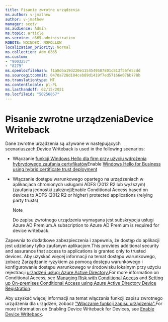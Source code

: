 ```yaml
---
title: Pisanie zwrotne urządzenia
ms.author: v-jmathew
author: v-jmathew
manager: scotv
ms.audience: Admin
ms.topic: article
ms.service: o365-administration
ROBOTS: NOINDEX, NOFOLLOW
localization_priority: Normal
ms.collection: Adm_O365
ms.custom:
- "9003257"
- "8279"
ms.openlocfilehash: f1a8dba19d220e1154549507801c813f56fe5cdd
ms.sourcegitcommit: 0470a728d184ceb89d1419f7ed57166e07bb778b
ms.translationtype: MT
ms.contentlocale: pl-PL
ms.lasthandoff: 02/15/2021
ms.locfileid: "50256857"
---
```

# <a name="device-writeback"></a><span data-ttu-id="4b53b-102">Pisanie zwrotne urządzenia</span><span class="sxs-lookup"><span data-stu-id="4b53b-102">Device Writeback</span></span>

<span data-ttu-id="4b53b-103">Dane zwrotne urządzenia są używane w następujących scenariuszach:</span><span class="sxs-lookup"><span data-stu-id="4b53b-103">Device Writeback is used in the following scenarios:</span></span>

- <span data-ttu-id="4b53b-104">Włączanie [funkcji Windows Hello dla firm przy użyciu wdrożenia hybrydowego zaufania certyfikatów](https://docs.microsoft.com/windows/security/identity-protection/hello-for-business/hello-hybrid-cert-trust-prereqs#device-registration)</span><span class="sxs-lookup"><span data-stu-id="4b53b-104">Enable [Windows Hello for Business using hybrid certificate trust deployment](https://docs.microsoft.com/windows/security/identity-protection/hello-for-business/hello-hybrid-cert-trust-prereqs#device-registration)</span></span>
- <span data-ttu-id="4b53b-105">Włączanie dostępu warunkowego opartego na urządzeniach w aplikacjach chronionych usługami ADFS (2012 R2 lub wyższym) (zaufania jednostki zależnej)</span><span class="sxs-lookup"><span data-stu-id="4b53b-105">Enable Conditional Access based on devices to ADFS (2012 R2 or higher) protected applications (relying party trusts)</span></span>

    > [!NOTE]
    > <span data-ttu-id="4b53b-106">Do zapisu zwrotnego urządzenia wymagana jest subskrypcja usługi Azure AD Premium.</span><span class="sxs-lookup"><span data-stu-id="4b53b-106">A subscription to Azure AD Premium is required for device writeback.</span></span>

<span data-ttu-id="4b53b-107">Zapewnia to dodatkowe zabezpieczenia i zapewnia, że dostęp do aplikacji jest udzielany tylko zaufanym aplikacjom.</span><span class="sxs-lookup"><span data-stu-id="4b53b-107">This provides additional security and assurance that access to applications is granted only to trusted devices.</span></span> <span data-ttu-id="4b53b-108">Aby uzyskać więcej informacji [](https://docs.microsoft.com/azure/active-directory/conditional-access/overview) na temat dostępu warunkowego, zobacz Zarządzanie ryzykiem za pomocą dostępu warunkowego i konfigurowanie dostępu warunkowego w środowisku lokalnym przy użyciu rejestracji [urządzeń usługi Azure Active Directory.](https://docs.microsoft.com/azure/active-directory/devices/overview)</span><span class="sxs-lookup"><span data-stu-id="4b53b-108">For more information on Conditional Access, see [Managing Risk with Conditional Access](https://docs.microsoft.com/azure/active-directory/conditional-access/overview) and [Setting up On-premises Conditional Access using Azure Active Directory Device Registration](https://docs.microsoft.com/azure/active-directory/devices/overview).</span></span>

<span data-ttu-id="4b53b-109">Aby uzyskać więcej informacji na temat włączania funkcji zapisu zwrotnego urządzenia dla urządzeń, zobacz ["Włączanie funkcji zapisu urządzenia".](https://docs.microsoft.com/azure/active-directory/hybrid/how-to-connect-device-writeback)</span><span class="sxs-lookup"><span data-stu-id="4b53b-109">For more information on Enabling Device Writeback for Devices, see [Enable Device Writeback](https://docs.microsoft.com/azure/active-directory/hybrid/how-to-connect-device-writeback).</span></span>
